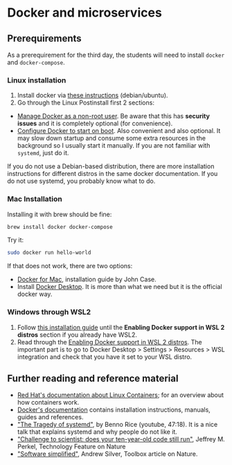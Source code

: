 # Docker and microservices

## Prerequirements
As a prerequirement for the third day, the students will need to install
`docker` and `docker-compose`.

### Linux installation

1. Install docker via [these instructions](https://docs.docker.com/engine/install/ubuntu/#install-using-the-repository) (debian/ubuntu).
2. Go through the Linux Postinstall first 2 sections:
  * [Manage Docker as a non-root user](https://docs.docker.com/engine/install/linux-postinstall/#manage-docker-as-a-non-root-user). Be aware that this has **security issues** and it is completely optional (for convenience).
  * [Configure Docker to start on boot](https://docs.docker.com/engine/install/linux-postinstall/#configure-docker-to-start-on-boot). Also convenient and also optional. It may slow down startup and consume some extra resources in the background so I usually start it manually. If you are not familiar with `systemd`, just do it.

If you do not use a Debian-based distribution, there are more installation instructions for different distros in the same docker documentation. If you do not use systemd, you probably know what to do.

### Mac Installation

Installing it with brew should be fine:

```bash
brew install docker docker-compose 
```

Try it:

```bash
sudo docker run hello-world
```

If that does not work, there are two options:

* [Docker for Mac](https://adamtheautomator.com/docker-for-mac/), installation guide by John Case.
* Install [Docker Desktop](https://docs.docker.com/desktop/install/mac-install/). It is more than what we need but it is the official docker way.

### Windows through WSL2

1. Follow [this installation guide](https://docs.docker.com/desktop/windows/wsl/#enabling-docker-support-in-wsl-2-distros) until the **Enabling Docker support in WSL 2 distros** section if you already have WSL2.
2. Read through the [Enabling Docker support in WSL 2 distros](https://docs.docker.com/desktop/windows/wsl/#enabling-docker-support-in-wsl-2-distros). The important part is to go to Docker Desktop > Settings > Resources > WSL integration and check that you have it set to your WSL distro.

## Further reading and reference material

* [Red Hat's documentation about Linux Containers](https://access.redhat.com/documentation/en-us/red_hat_enterprise_linux_atomic_host/7/html/overview_of_containers_in_red_hat_systems/introduction_to_linux_containers); for an overview about how containers work.
* [Docker's documentation](https://docs.docker.com/) contains installation instructions, manuals, guides and references.
* ["The Tragedy of systemd"](https://www.youtube.com/watch?v=o_AIw9bGogo), by Benno Rice (youtube, 47:18). It is a nice talk that explains systemd and why people do not like it.
* ["Challenge to scientist: does your ten-year-old code still run"](https://www.nature.com/articles/d41586-020-02462-7), Jeffrey M. Perkel, Technology Feature on Nature
* ["Software simplified"](https://www.nature.com/articles/546173a), Andrew Silver, Toolbox article on Nature.

